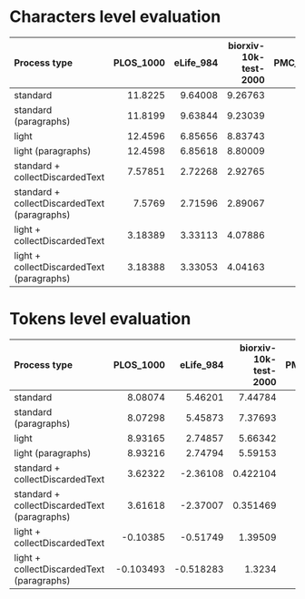 # Characters level evaluation

| Process type                                 |   PLOS_1000 |   eLife_984 |   biorxiv-10k-test-2000 |   PMC_sample_1943 |
|:---------------------------------------------|------------:|------------:|------------------------:|------------------:|
| standard                                     |    11.8225  |     9.64008 |                 9.26763 |           6.45111 |
| standard (paragraphs)                        |    11.8199  |     9.63844 |                 9.23039 |           6.45047 |
| light                                        |    12.4596  |     6.85656 |                 8.83743 |           8.5167  |
| light (paragraphs)                           |    12.4598  |     6.85618 |                 8.80009 |           8.51532 |
| standard + collectDiscardedText              |     7.57851 |     2.72268 |                 2.92765 |           3.75284 |
| standard + collectDiscardedText (paragraphs) |     7.5769  |     2.71596 |                 2.89067 |           3.75116 |
| light + collectDiscardedText                 |     3.18389 |     3.33113 |                 4.07886 |           2.13435 |
| light + collectDiscardedText (paragraphs)    |     3.18388 |     3.33053 |                 4.04163 |           2.13315 |

# Tokens level evaluation

| Process type                                 |   PLOS_1000 |   eLife_984 |   biorxiv-10k-test-2000 |   PMC_sample_1943 |
|:---------------------------------------------|------------:|------------:|------------------------:|------------------:|
| standard                                     |    8.08074  |    5.46201  |                7.44784  |          3.63958  |
| standard (paragraphs)                        |    8.07298  |    5.45873  |                7.37693  |          3.63923  |
| light                                        |    8.93165  |    2.74857  |                5.66342  |          5.12166  |
| light (paragraphs)                           |    8.93216  |    2.74794  |                5.59153  |          5.12579  |
| standard + collectDiscardedText              |    3.62322  |   -2.36108  |                0.422104 |          0.626776 |
| standard + collectDiscardedText (paragraphs) |    3.61618  |   -2.37007  |                0.351469 |          0.625725 |
| light + collectDiscardedText                 |   -0.10385  |   -0.51749  |                1.39509  |         -0.769104 |
| light + collectDiscardedText (paragraphs)    |   -0.103493 |   -0.518283 |                1.3234   |         -0.764952 |